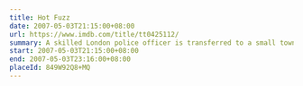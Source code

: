 ```yaml
---
title: Hot Fuzz
date: 2007-05-03T21:15:00+08:00
url: https://www.imdb.com/title/tt0425112/
summary: A skilled London police officer is transferred to a small town with a dark secret.
start: 2007-05-03T21:15:00+08:00
end: 2007-05-03T23:16:00+08:00
placeId: 849W92Q8+MQ
---
```


